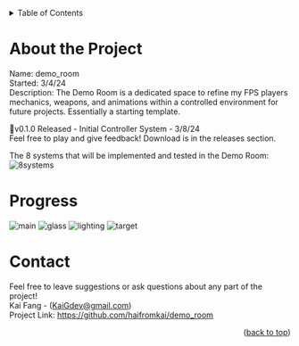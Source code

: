 <a name = "readme-top"></a>

<!-- Table of Contents -->
<details>
    <summary>Table of Contents</summary>
    <ol>
        <li><a href = "#about-the-project">About the Project</a></li>
        <li><a href = "#progress">Progress</a></li>
        <li><a href = "#contact">Contact</a></li>
    </ol>
</details>

# About the Project
Name: demo_room <br>
Started: 3/4/24 <br>
Description: The Demo Room is a dedicated space to refine my FPS players mechanics, weapons, and animations within a controlled environment for future projects. Essentially a starting template. <br>

🎉v0.1.0 Released - Initial Controller System - 3/8/24 <br>
Feel free to play and give feedback! Download is in the releases section. <br>

The 8 systems that will be implemented and tested in the Demo Room:
![8systems](https://github.com/haifromkai/demo_room/assets/49883801/6aa0c03d-922e-40c1-8a3e-0944ab6fe992)

# Progress
![main](https://github.com/haifromkai/demo_room/assets/49883801/596ff831-a72b-489e-bb9e-42758217ecd3)
![glass](https://github.com/haifromkai/demo_room/assets/49883801/5943f595-cf85-4a96-83b2-66ccba148136)
![lighting](https://github.com/haifromkai/demo_room/assets/49883801/2a2cae26-1438-46c2-8e96-2aea424c69fc)
![target](https://github.com/haifromkai/demo_room/assets/49883801/6e8034f3-6457-4dc1-a458-9c6ef408f317)

# Contact
Feel free to leave suggestions or ask questions about any part of the project! <br>
Kai Fang - (KaiGdev@gmail.com) <br>
Project Link: https://github.com/haifromkai/demo_room

<p align = "right">(<a href = "#readme-top">back to top</a>)</p>

